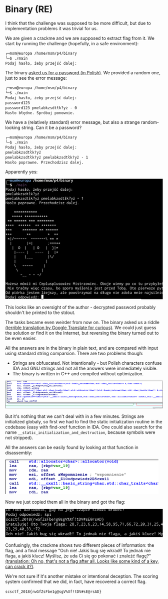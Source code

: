 # Binary (RE)

I think that the challenge was supposed to be more difficult, but due to
implementation problems it was trivial for us.

We are given a crackme and we are supposed to extract flag from it. We start
by running the challenge (hopefully, in a safe environment):

```
╭─msm@europa /home/msm/p4/binary
╰─$ ./main
Podaj hasło, żeby przejść dalej:
```

The binary  [asked us for a password (in Polish)](https://translate.google.com/#auto/en/Podaj%20hasło%2C%20żeby%20przejść%20dalej). We provided a random one, just to see the error message:

```
╭─msm@europa /home/msm/p4/binary
╰─$ ./main
Podaj hasło, żeby przejść dalej:
password123
password123 pmelabkzsdtłk?yż - 0
Hasło błędne. Spróbuj ponownie.
```

We have a (relatively standard) error message, but also a strange random-looking string. Can it be a password?

```
╭─msm@europa /home/msm/p4/binary
╰─$ ./main
Podaj hasło, żeby przejść dalej:
pmelabkzsdtłk?yż
pmelabkzsdtłk?yż pmelabkzsdtłk?yż - 1
Hasło poprawne. Przechodzisz dalej.
```

Apparently yes:

![](screen.png)

This looks like an oversight of the author - decrypted password probably shouldn't be printed to the stdout.

The tasks became even weirder from now on. The binary asked us a riddle [(terrible translation by Google Translate for curious)](https://translate.google.com/#auto/en/Od%20pi%C3%B3rka%20jestem%20l%C5%BCejszy%2C%20ale%20powstrzyma%C4%87%20na%20d%C5%82ugo%20nie%20zdo%C5%82a%20mnie%20najsilniejszy.%20Czym%20jestem%3F). We could just guess the solution or find it on the Internet, but reversing the binary turned out to be even easier.

All the answers are in the binary in plain text, and are compared with input using standard string comparsion. There are two problems though:

- Strings are obfuscated. Not intentionally - but Polish characters confuse IDA and GNU strings and not all the answers were immediately visible.
- The binary is written in C++ and compiled without optimization.

![](comparsion.png)

But it's nothing that we can't deal with in a few minutes. Strings are initialized globaly, so first we had to find the static initialization routine in the codebase (easy with find-xref function in IDA. One could also search for the name  `__static_initialization_and_destruction`, because symbols were not stripped).

All the answers can be easily found by looking at that function in disassembly:

![](init.png)

Now we just copied them all in the binary and got the flag:

![](flag.png)

Confusingly, the crackme shows two different pieces of information: the flag,
and a final message "Och nie! Jakiś bug się wkradł! To jednak nie flaga, a jakiś klucz! Myślisz, że uda Ci się go pokonać i znaleźć flagę?" [(translation: Oh no, that's not a flag after all. Looks like some kind of a key, can crack it?)](https://translate.google.com/#auto/en/Och%20nie!%20Jaki%C5%9B%20bug%20si%C4%99%20wkrad%C5%82!%20To%20jednak%20nie%20flaga%2C%20a%20jaki%C5%9B%20klucz!%20My%C5%9Blisz%2C%20%C5%BCe%20uda%20Ci%20si%C4%99%20go%20pokona%C4%87%20i%20znale%C5%BA%C4%87%20flag%C4%99%3F).

We're not sure if it's another mistake or intentional deception. The scoring system confirmed that we did, in fact, have recovered a correct flag.

`scsctf_2018{rwGfZsFbe1g@sgV%Xf!tDV#sE@rsAD}`